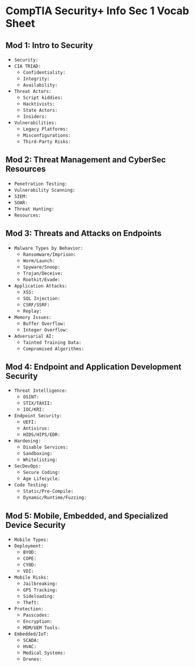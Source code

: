 # CompTIA Security+ Info Sec 1 Vocab Sheet

## Mod 1: Intro to Security

 - `Security:`
 - `CIA TRIAD:`
    - `Confidentiality:`
    - `Integrity:`
    - `Availability:`
 - `Threat Actors:`
    - `Script kiddies:`
    - `Hacktivists:`
    - `State Actors:`
    - `Insiders:`
 - `Vulnerabilities:`
    - `Legacy Platforms:`
    - `Misconfigurations:`
    - `Third-Party Risks:`

## Mod 2: Threat Management and CyberSec Resources

 - `Penetration Testing:`
 - `Vulnerability Scanning:`
 - `SIEM:`
 - `SOAR:`
 - `Threat Hunting:`
 - `Resources:`

## Mod 3: Threats and Attacks on Endpoints

 - `Malware Types by Behavior:`
    - `Ransomware/Imprison:`
    - `Worm/Launch:`
    - `Spyware/Snoop:`
    - `Trojan/Deceive:`
    - `Rootkit/Evade:`
 - `Application Attacks:`
    - `XSS:`
    - `SQL Injection:`
    - `CSRF/SSRF:`
    - `Replay:`
 - `Memory Issues:`
    - `Buffer Overflow:`
    - `Integer Overflow:`
 - `Adversarial AI:`
    - `Tainted Training Data:`
    - `Compromised Algorithms:`

## Mod 4: Endpoint and Application Development Security

 - `Threat Intelligence:`
    - `OSINT:`
    - `STIX/TAXII:`
    - `IOC/KRI:`
 - `Endpoint Security:`
    - `UEFI:`
    - `Antivirus:`
    - `HIDS/HIPS/EDR:`
 - `Hardening:`
    - `Disable Services:`
    - `Sandboxing:`
    - `Whitelisting:`
 - `SecDevOps:`
    - `Secure Coding:`
    - `Age Lifecycle:`
 - `Code Testing:`
    - `Static/Pre-Compile:`
    - `Dynamic/Runtime/Fuzzing:`

## Mod 5: Mobile, Embedded, and Specialized Device Security

 - `Mobile Types:`
 - `Deployment:`
    - `BYOD:`
    - `COPE:`
    - `CYOD:`
    - `VDI:`
 - `Mobile Risks:`
    - `Jailbreaking:`
    - `GPS Tracking:`
    - `Sideloading:`
    - `Theft:`
 - `Protection:`
    - `Passcodes:`
    - `Encryption:`
    - `MDM/UEM Tools:`
 - `Embedded/IoT:`
    - `SCADA:`
    - `HVAC:`
    - `Medical Systems:`
    - `Drones:`